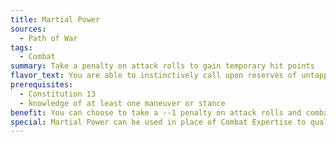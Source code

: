 ```yaml
---
title: Martial Power
sources:
  - Path of War
tags:
  - Combat
summary: Take a penalty on attack rolls to gain temporary hit points
flavor_text: You are able to instinctively call upon reserves of untapped power within yourself to defend yourself.
prerequisites:
  - Constitution 13
  - knowledge of at least one maneuver or stance
benefit: You can choose to take a --1 penalty on attack rolls and combat maneuver checks to gain 2 temporary hit points. This bonus is increased by half (50%) when you are using a shield of any kind. When your base attack bonus reaches +3 and every +2 thereafter, the penalty increases by --1 and the temporary hit point bonus increases by 2. You can only choose to use this feat when you declare that you are making an attack or a full-attack action with a melee weapon, or when you are initiating a maneuver. The penalty to attack rolls and temporary hit points gained from use of this feat last until the start of your next turn.
special: Martial Power can be used in place of Combat Expertise to qualify for a feat, prestige class, or other special ability. You can take both this feat and Combat Expertise.
---
```

